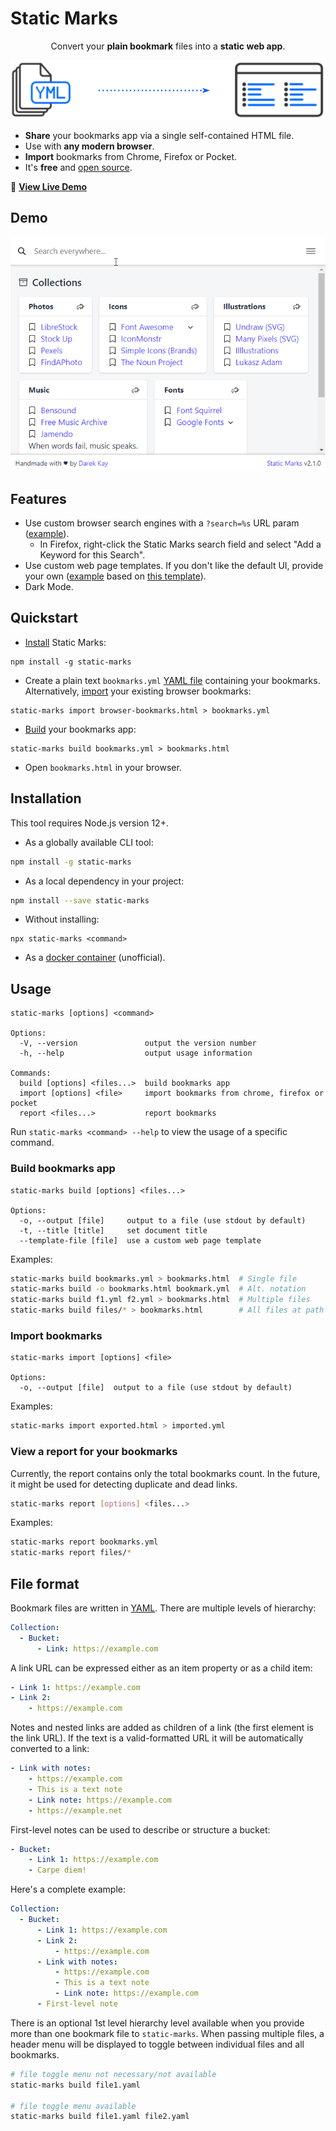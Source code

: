 # Static Marks

<div align="center" class="text-center">

Convert your **plain bookmark** files into a **static web app**.

![YAML to App diagram](img/workflow.svg)

</div>

- **Share** your bookmarks app via a single self-contained HTML file.
- Use with **any modern browser**.
- **Import** bookmarks from Chrome, Firefox or Pocket.
- It's **free** and [open source](https://github.com/darekkay/static-marks).

🔖 [**View Live Demo**](https://darekkay.com/static-marks/demo/default.html)

## Demo

<div align="center" class="text-center">

![Static Marks Screencast](img/screencast.gif)

</div>

## Features

- Use custom browser search engines with a `?search=%s` URL param ([example](https://darekkay.com/static-marks/demo/default.html?search=fire)).
  - In Firefox, right-click the Static Marks search field and select "Add a Keyword for this Search".
- Use custom web page templates. If you don't like the default UI, provide your own ([example](https://darekkay.com/static-marks/demo/custom.html) based on [this template](https://github.com/darekkay/static-marks/blob/master/docs/examples/templates/custom.html)).
- Dark Mode.

## Quickstart

- [Install](#installation) Static Marks:

```shell
npm install -g static-marks
```

- Create a plain text `bookmarks.yml` [YAML file](#file-format) containing your bookmarks. Alternatively, [import](#import-bookmarks) your existing browser bookmarks:

```shell
static-marks import browser-bookmarks.html > bookmarks.yml
```

- [Build](#build-bookmarks-app) your bookmarks app:

```shell
static-marks build bookmarks.yml > bookmarks.html
```

- Open `bookmarks.html` in your browser.

## Installation

This tool requires Node.js version 12+.

- As a globally available CLI tool:

```bash
npm install -g static-marks
```

- As a local dependency in your project:

```bash
npm install --save static-marks
```

- Without installing:

```shell
npx static-marks <command>
```

- As a [docker container](https://github.com/gaerfield/static-marks-docker) (unofficial).

## Usage

```
static-marks [options] <command>

Options:
  -V, --version               output the version number
  -h, --help                  output usage information

Commands:
  build [options] <files...>  build bookmarks app
  import [options] <file>     import bookmarks from chrome, firefox or pocket
  report <files...>           report bookmarks
```

Run `static-marks <command> --help` to view the usage of a specific command.

### Build bookmarks app

```
static-marks build [options] <files...>

Options:
  -o, --output [file]     output to a file (use stdout by default)
  -t, --title [title]     set document title
  --template-file [file]  use a custom web page template
```

Examples:

```bash
static-marks build bookmarks.yml > bookmarks.html  # Single file
static-marks build -o bookmarks.html bookmark.yml  # Alt. notation
static-marks build f1.yml f2.yml > bookmarks.html  # Multiple files
static-marks build files/* > bookmarks.html        # All files at path
```

### Import bookmarks

```
static-marks import [options] <file>

Options:
  -o, --output [file]  output to a file (use stdout by default)
```

Examples:

```bash
static-marks import exported.html > imported.yml
```

### View a report for your bookmarks

Currently, the report contains only the total bookmarks count. In the future, it might be used for detecting duplicate and dead links.

```bash
static-marks report [options] <files...>
```

Examples:

```bash
static-marks report bookmarks.yml
static-marks report files/*
```

## File format

Bookmark files are written in [YAML](http://yaml.org). There are multiple levels of hierarchy:

```yaml
Collection:
  - Bucket:
      - Link: https://example.com
```

A link URL can be expressed either as an item property or as a child item:

```yaml
- Link 1: https://example.com
- Link 2:
    - https://example.com
```

Notes and nested links are added as children of a link (the first element is the link URL). If the text is a valid-formatted URL it will be automatically converted to a link:

```yaml
- Link with notes:
    - https://example.com
    - This is a text note
    - Link note: https://example.com
    - https://example.net
```

First-level notes can be used to describe or structure a bucket:

```yaml
- Bucket:
    - Link 1: https://example.com
    - Carpe diem!
```

Here's a complete example:

```yaml
Collection:
  - Bucket:
      - Link 1: https://example.com
      - Link 2:
          - https://example.com
      - Link with notes:
          - https://example.com
          - This is a text note
          - Link note: https://example.com
      - First-level note
```

There is an optional 1st level hierarchy level available when you provide more than one bookmark file to `static-marks`. When passing multiple files, a header menu will be displayed to toggle between individual files and all bookmarks.

```bash
# file toggle menu not necessary/not available
static-marks build file1.yaml

# file toggle menu available
static-marks build file1.yaml file2.yaml
```
